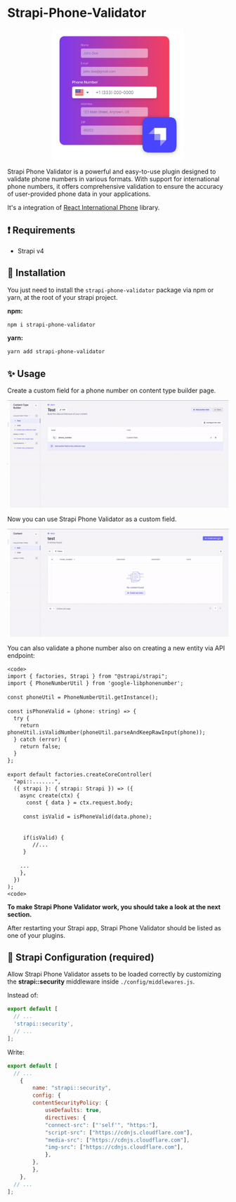 # Strapi-Phone-Validator

<p align="center">
  <img src="https://raw.githubusercontent.com/shadjiu/strapi-phone-validator/main/pictures/logo.svg" alt="Strapi Phone Validator" width="300" height="300" />
</p>

Strapi Phone Validator is a powerful and easy-to-use plugin designed to validate phone numbers in various formats. With support for international phone numbers, it offers comprehensive validation to ensure the accuracy of user-provided phone data in your applications.

It's a integration of [React International Phone](https://www.npmjs.com/package/react-international-phone) library.

## ❗ Requirements

- Strapi v4

## 🔧 Installation

You just need to install the `strapi-phone-validator` package via npm or yarn, at the root of your strapi project.

**npm:**

```bash
npm i strapi-phone-validator
```


**yarn:**

```bash
yarn add strapi-phone-validator
```


## ✨ Usage

Create a custom field for a phone number on content type builder page.

![Preview](https://github.com/shadjiu/strapi-phone-validator/blob/main/pictures/content-builder.gif?raw=true)

Now you can use Strapi Phone Validator as a custom field.

![Preview](https://github.com/shadjiu/strapi-phone-validator/blob/main/pictures/content.gif?raw=true)



You can also validate a phone number also on creating a new entity via API endpoint:

```
<code>
import { factories, Strapi } from "@strapi/strapi";
import { PhoneNumberUtil } from 'google-libphonenumber';

const phoneUtil = PhoneNumberUtil.getInstance();

const isPhoneValid = (phone: string) => {
  try {
    return phoneUtil.isValidNumber(phoneUtil.parseAndKeepRawInput(phone));
  } catch (error) {
    return false;
  }
};

export default factories.createCoreController(
  "api::.......",
  ({ strapi }: { strapi: Strapi }) => ({
    async create(ctx) {
      const { data } = ctx.request.body;

     const isValid = isPhoneValid(data.phone);


     if(isValid) {
        //...
     }

    ...
    },
  })
);
<code>
```

**To make Strapi Phone Validator work, you should take a look at the next section.**

After restarting your Strapi app, Strapi Phone Validator should be listed as one of your plugins.

## 🚀 Strapi Configuration (required)

Allow Strapi Phone Validator assets to be loaded correctly by customizing the **strapi::security** middleware inside `./config/middlewares.js`.

Instead of:

```js
export default [
  // ...
  'strapi::security',
  // ...
];
```

Write:

```js
export default [
  // ...
    {
        name: "strapi::security",
        config: {
        contentSecurityPolicy: {
            useDefaults: true,
            directives: {
            "connect-src": ["'self'", "https:"],
            "script-src": ["https://cdnjs.cloudflare.com"],
            "media-src": ["https://cdnjs.cloudflare.com"],
            "img-src": ["https://cdnjs.cloudflare.com"],
            },
        },
        },
    },
  // ...
];
```
